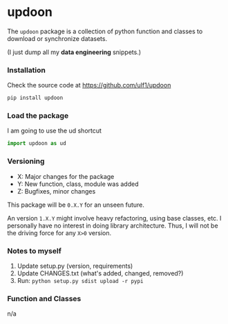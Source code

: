# updoon

The `updoon` package is a collection of python function 
and classes to download or synchronize datasets.

(I just dump all my **data engineering** snippets.)

### Installation

Check the source code at https://github.com/ulf1/updoon

```sh
pip install updoon
```

### Load the package

I am going to use the ud shortcut

```python
import updoon as ud
```

### Versioning
- X: Major changes for the package
- Y: New function, class, module was added
- Z: Bugfixes, minor changes

This package will be `0.X.Y` for an unseen future. 

An version `1.X.Y` might involve heavy refactoring, using base classes, etc. I personally have no interest in doing library architecture. Thus, I will not be the driving force for any `X>0` version.


### Notes to myself

1. Update setup.py (version, requirements)
2. Update CHANGES.txt (what's added, changed, removed?)
3. Run:  `python setup.py sdist upload -r pypi`


### Function and Classes
n/a




